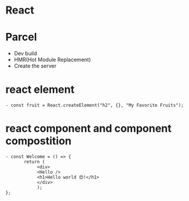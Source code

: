 # React 

# Parcel 
 - Dev build
 - HMR(Hot Module Replacement)
 - Create the server

 # react element
    - const fruit = React.createElement("h2", {}, "My Favorite Fruits");

# react component and component compostition 
    - const Welcome = () => {
           return (
                <div>
                <Hello />
                <h1>Hello world 😍!</h1>
                </div>
                );
    };

